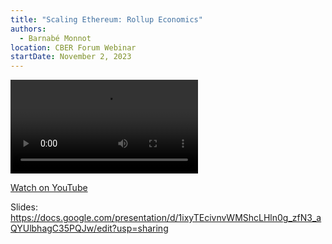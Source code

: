 ```yaml
---
title: "Scaling Ethereum: Rollup Economics"
authors:
  - Barnabé Monnot
location: CBER Forum Webinar
startDate: November 2, 2023
---
```


<video src="https://youtu.be/VFa9CuuTWEM?si=4kEQuXN01lSr9vt7"></video>

[Watch on YouTube](https://youtu.be/VFa9CuuTWEM?si=4kEQuXN01lSr9vt7)

Slides: <https://docs.google.com/presentation/d/1ixyTEcivnvWMShcLHln0g_zfN3_aQYUlbhagC35PQJw/edit?usp=sharing>

